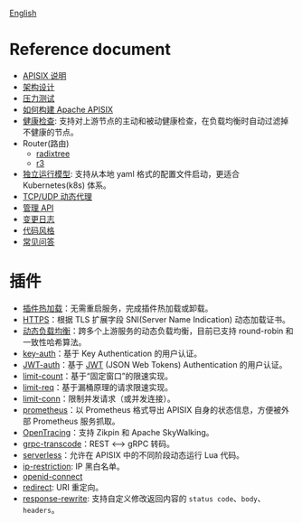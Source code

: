 <!--
#
# Licensed to the Apache Software Foundation (ASF) under one or more
# contributor license agreements.  See the NOTICE file distributed with
# this work for additional information regarding copyright ownership.
# The ASF licenses this file to You under the Apache License, Version 2.0
# (the "License"); you may not use this file except in compliance with
# the License.  You may obtain a copy of the License at
#
#     http://www.apache.org/licenses/LICENSE-2.0
#
# Unless required by applicable law or agreed to in writing, software
# distributed under the License is distributed on an "AS IS" BASIS,
# WITHOUT WARRANTIES OR CONDITIONS OF ANY KIND, either express or implied.
# See the License for the specific language governing permissions and
# limitations under the License.
#
-->
[English](README.md)

Reference document
==================

* [APISIX 说明](../README_CN.md)
* [架构设计](architecture-design-cn.md)
* [压力测试](benchmark-cn.md)
* [如何构建 Apache APISIX](how-to-build-cn.md)
* [健康检查](health-check.md): 支持对上游节点的主动和被动健康检查，在负载均衡时自动过滤掉不健康的节点。
* Router(路由)
    * [radixtree](router-radixtree.md)
    * [r3](router-r3.md)
* [独立运行模型](stand-alone-cn.md): 支持从本地 yaml 格式的配置文件启动，更适合 Kubernetes(k8s) 体系。
* [TCP/UDP 动态代理](stream-proxy-cn.md)
* [管理 API](admin-api-cn.md)
* [变更日志](../CHANGELOG_CN.md)
* [代码风格](../CODE_STYLE.md)
* [常见问答](../FAQ_CN.md)

插件
===

* [插件热加载](plugins-cn.md)：无需重启服务，完成插件热加载或卸载。
* [HTTPS](https-cn.md)：根据 TLS 扩展字段 SNI(Server Name Indication) 动态加载证书。
* [动态负载均衡](architecture-design-cn.md#upstream)：跨多个上游服务的动态负载均衡，目前已支持 round-robin 和一致性哈希算法。
* [key-auth](plugins/key-auth-cn.md)：基于 Key Authentication 的用户认证。
* [JWT-auth](plugins/jwt-auth-cn.md)：基于 [JWT](https://jwt.io/) (JSON Web Tokens) Authentication 的用户认证。
* [limit-count](plugins/limit-count-cn.md)：基于“固定窗口”的限速实现。
* [limit-req](plugins/limit-req-cn.md)：基于漏桶原理的请求限速实现。
* [limit-conn](plugins/limit-conn-cn.md)：限制并发请求（或并发连接）。
* [prometheus](plugins/prometheus-cn.md)：以 Prometheus 格式导出 APISIX 自身的状态信息，方便被外部 Prometheus 服务抓取。
* [OpenTracing](plugins/zipkin-cn.md)：支持 Zikpin 和 Apache SkyWalking。
* [grpc-transcode](plugins/grpc-transcoding-cn.md)：REST <--> gRPC 转码。
* [serverless](plugins/serverless-cn.md)：允许在 APISIX 中的不同阶段动态运行 Lua 代码。
* [ip-restriction](plugins/ip-restriction-cn.md): IP 黑白名单。
* [openid-connect](plugins/oauth.md)
* [redirect](plugins/redirect-cn.md): URI 重定向。
* [response-rewrite](plugins/response-rewrite-cn.md): 支持自定义修改返回内容的 `status code`、`body`、`headers`。
